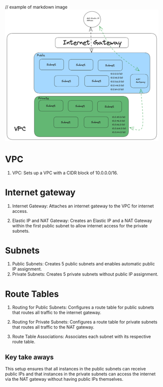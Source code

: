 // example of markdown image 
![vpcdiagram](vpcDiagram.png)


# VPC 
1. VPC: Sets up a VPC with a CIDR block of 10.0.0.0/16.

# Internet gateway 
1. Internet Gateway: Attaches an internet gateway to the VPC for internet access.

2. Elastic IP and NAT Gateway: Creates an Elastic IP and a NAT Gateway within the first public subnet to allow internet access for the private subnets.

# Subnets
1. Public Subnets: Creates 5 public subnets and enables automatic public IP assignment.
2. Private Subnets: Creates 5 private subnets without public IP assignment.

# Route Tables
1. Routing for Public Subnets: Configures a route table for public subnets that routes all traffic to the internet gateway.

2. Routing for Private Subnets: Configures a route table for private subnets that routes all traffic to the NAT gateway.


3. Route Table Associations: Associates each subnet with its respective route table.


## Key take aways 

This setup ensures that all instances in the public subnets can receive public IPs and that instances in the private subnets can access the internet via the NAT gateway without having public IPs themselves.